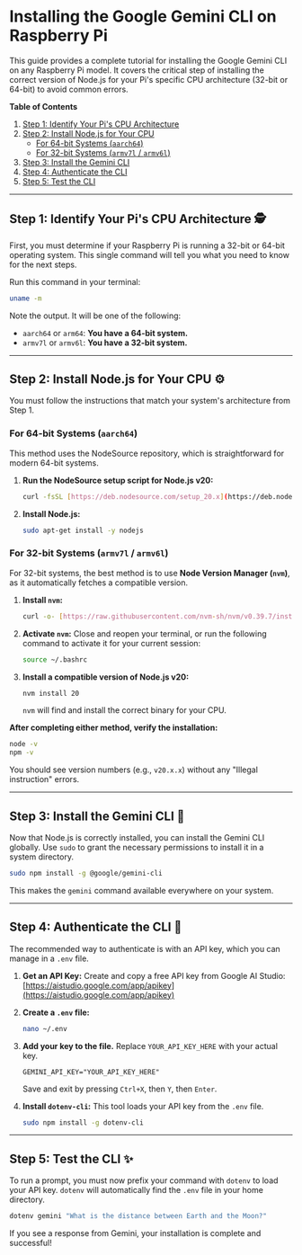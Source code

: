 # Installing the Google Gemini CLI on Raspberry Pi

This guide provides a complete tutorial for installing the Google Gemini CLI on any Raspberry Pi model. It covers the critical step of installing the correct version of Node.js for your Pi's specific CPU architecture (32-bit or 64-bit) to avoid common errors.

**Table of Contents**
1. [Step 1: Identify Your Pi's CPU Architecture](#step-1-identify-your-pis-cpu-architecture-)
2. [Step 2: Install Node.js for Your CPU](#step-2-install-nodejs-for-your-cpu-)
    * [For 64-bit Systems (`aarch64`)](#for-64-bit-systems-aarch64)
    * [For 32-bit Systems (`armv7l` / `armv6l`)](#for-32-bit-systems-armv7l--armv6l)
3. [Step 3: Install the Gemini CLI](#step-3-install-the-gemini-cli-)
4. [Step 4: Authenticate the CLI](#step-4-authenticate-the-cli-)
5. [Step 5: Test the CLI](#step-5-test-the-cli-)

---

## Step 1: Identify Your Pi's CPU Architecture 🕵️

First, you must determine if your Raspberry Pi is running a 32-bit or 64-bit operating system. This single command will tell you what you need to know for the next steps.

Run this command in your terminal:
```bash
uname -m
````

Note the output. It will be one of the following:

  * `aarch64` or `arm64`: **You have a 64-bit system.**
  * `armv7l` or `armv6l`: **You have a 32-bit system.**

-----

## Step 2: Install Node.js for Your CPU ⚙️

You must follow the instructions that match your system's architecture from Step 1.

### For 64-bit Systems (`aarch64`)

This method uses the NodeSource repository, which is straightforward for modern 64-bit systems.

1.  **Run the NodeSource setup script for Node.js v20:**

    ```bash
    curl -fsSL [https://deb.nodesource.com/setup_20.x](https://deb.nodesource.com/setup_20.x) | sudo -E bash -
    ```

2.  **Install Node.js:**

    ```bash
    sudo apt-get install -y nodejs
    ```

### For 32-bit Systems (`armv7l` / `armv6l`)

For 32-bit systems, the best method is to use **Node Version Manager (`nvm`)**, as it automatically fetches a compatible version.

1.  **Install `nvm`:**

    ```bash
    curl -o- [https://raw.githubusercontent.com/nvm-sh/nvm/v0.39.7/install.sh](https://raw.githubusercontent.com/nvm-sh/nvm/v0.39.7/install.sh) | bash
    ```

2.  **Activate `nvm`:** Close and reopen your terminal, or run the following command to activate it for your current session:

    ```bash
    source ~/.bashrc
    ```

3.  **Install a compatible version of Node.js v20:**

    ```bash
    nvm install 20
    ```

    `nvm` will find and install the correct binary for your CPU.

**After completing either method, verify the installation:**

```bash
node -v
npm -v
```

You should see version numbers (e.g., `v20.x.x`) without any "Illegal instruction" errors.

-----

## Step 3: Install the Gemini CLI 🚀

Now that Node.js is correctly installed, you can install the Gemini CLI globally. Use `sudo` to grant the necessary permissions to install it in a system directory.

```bash
sudo npm install -g @google/gemini-cli
```

This makes the `gemini` command available everywhere on your system.

-----

## Step 4: Authenticate the CLI 🔑

The recommended way to authenticate is with an API key, which you can manage in a `.env` file.

1.  **Get an API Key:** Create and copy a free API key from Google AI Studio: [https://aistudio.google.com/app/apikey](https://aistudio.google.com/app/apikey)

2.  **Create a `.env` file:**

    ```bash
    nano ~/.env
    ```

3.  **Add your key to the file.** Replace `YOUR_API_KEY_HERE` with your actual key.

    ```
    GEMINI_API_KEY="YOUR_API_KEY_HERE"
    ```

    Save and exit by pressing `Ctrl+X`, then `Y`, then `Enter`.

4.  **Install `dotenv-cli`:** This tool loads your API key from the `.env` file.

    ```bash
    sudo npm install -g dotenv-cli
    ```

-----

## Step 5: Test the CLI ✨

To run a prompt, you must now prefix your command with `dotenv` to load your API key. `dotenv` will automatically find the `.env` file in your home directory.

```bash
dotenv gemini "What is the distance between Earth and the Moon?"
```

If you see a response from Gemini, your installation is complete and successful\!

```
```

